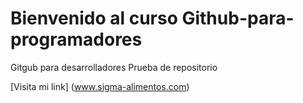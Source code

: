 # Bienvenido al curso Github-para-programadores

Gitgub para desarrolladores Prueba de repositorio 

[Visita mi link] (www.sigma-alimentos.com)
